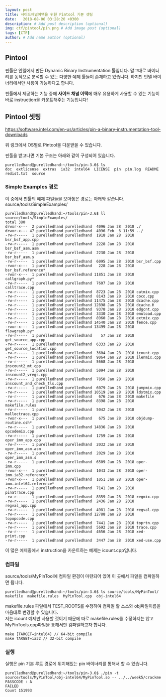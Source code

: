 ```yaml
---
layout: post
title: 사이드채널어택을 위한 Pintool 기본 셋팅
date:   2018-08-06 03:28:20 +0300
description: # Add post description (optional)
img: ctf/pintool/pin.png # Add image post (optional)
tags: [CTF]
author: # Add name author (optional)
---
```

## Pintool

핀툴은 인텔에서 만든 Dynamic Binary Instrumentation 툴입니다. 말그대로 바이너리를 동적으로 분석할 수 있는 다양한 예제 툴들이 존재하고 있습니다. 하지만 인텔 바이너리에서만 사용이 가능하다고 합니다.

핀툴에서 제공하는 기능 중에 **사이드 채널 어택**에 매우 유용하게 사용할 수 있는 기능이 바로 instruction을 카운트해주는 기능입니다!

## Pintool 셋팅

https://software.intel.com/en-us/articles/pin-a-binary-instrumentation-tool-downloads

위 링크에서 OS별로 Pintool을 다운받을 수 있습니다.

핀툴을 받고나면 기본 구조는 아래와 같이 구성되어 있습니다.
 
    purelledhand@purelledhand:~/tools/pin-3.6$ ls
    doc  extlicense  extras  ia32  intel64  LICENSE  pin  pin.log  README  redist.txt  source

### Simple Examples 경로

이 중에서 핀툴의 예제 파일들을 모아놓은 경로는 아래와 같습니다.<br>
source/tools/SimpleExamples/

    purelledhand@purelledhand:~/tools/pin-3.6$ ll source/tools/SimpleExamples/
    total 380
    drwxr-x---  2 purelledhand purelledhand  4096 Jan 28  2018 ./
    drwxr-x--- 47 purelledhand purelledhand  4096 Feb  6 11:59 ../
    -rw-r-----  1 purelledhand purelledhand  1918 Jan 28  2018 bsr_bsf_app.cpp
    -rw-r-----  1 purelledhand purelledhand  2228 Jan 28  2018 bsr_bsf_asm.asm
    -rw-r-----  1 purelledhand purelledhand  2230 Jan 28  2018 bsr_bsf_asm.s
    -rw-r-----  1 purelledhand purelledhand  6095 Jan 28  2018 bsr_bsf.cpp
    -rwxr-x---  1 purelledhand purelledhand   228 Jan 28  2018 bsr_bsf.reference*
    -rwxr-x---  1 purelledhand purelledhand 11851 Jan 28  2018 callgraph.py*
    -rw-r-----  1 purelledhand purelledhand  7607 Jan 28  2018 calltrace.cpp
    -rw-r-----  1 purelledhand purelledhand  8723 Jan 28  2018 catmix.cpp
    -rw-r-----  1 purelledhand purelledhand  8143 Jan 28  2018 coco.cpp
    -rw-r-----  1 purelledhand purelledhand 11475 Jan 28  2018 dcache.cpp
    -rw-r-----  1 purelledhand purelledhand 12898 Jan 28  2018 dcache.H
    -rw-r-----  1 purelledhand purelledhand  9378 Jan 28  2018 edgcnt.cpp
    -rw-r-----  1 purelledhand purelledhand  3330 Jan 28  2018 emuload.cpp
    -rw-r-----  1 purelledhand purelledhand  8960 Jan 28  2018 extmix.cpp
    -rw-r-----  1 purelledhand purelledhand 14540 Jan 28  2018 fence.cpp
    -rwxr-x---  1 purelledhand purelledhand 13499 Jan 28  2018 flowgraph.py*
    -rw-r-----  1 purelledhand purelledhand    57 Jan 28  2018 get_source_app.cpp
    -rw-r-----  1 purelledhand purelledhand  6333 Jan 28  2018 get_source_location.cpp
    -rw-r-----  1 purelledhand purelledhand  3604 Jan 28  2018 icount.cpp
    -rw-r-----  1 purelledhand purelledhand  9064 Jan 28  2018 ilenmix.cpp
    -rw-r-----  1 purelledhand purelledhand  5668 Jan 28  2018 inscount2_mt.cpp
    -rw-r-----  1 purelledhand purelledhand  5094 Jan 28  2018 inscount2_vregs.cpp
    -rw-r-----  1 purelledhand purelledhand  7850 Jan 28  2018 inscount_and_check_tls.cpp
    -rw-r-----  1 purelledhand purelledhand  6079 Jan 28  2018 jumpmix.cpp
    -rw-r-----  1 purelledhand purelledhand 10519 Jan 28  2018 ldstmix.cpp
    -rw-r-----  1 purelledhand purelledhand   676 Jan 28  2018 makefile
    -rw-r-----  1 purelledhand purelledhand  8398 Jan 28  2018 makefile.rules
    -rw-r-----  1 purelledhand purelledhand  5042 Jan 28  2018 malloctrace.cpp
    -rwxr-x---  1 purelledhand purelledhand   675 Jan 28  2018 objdump-routine.csh*
    -rw-r-----  1 purelledhand purelledhand 14836 Jan 28  2018 opcodemix.cpp
    -rw-r-----  1 purelledhand purelledhand  1759 Jan 28  2018 oper_imm_app.cpp
    -rw-r-----  1 purelledhand purelledhand  2032 Jan 28  2018 oper_imm_asm.asm
    -rw-r-----  1 purelledhand purelledhand  2029 Jan 28  2018 oper_imm_asm.s
    -rw-r-----  1 purelledhand purelledhand  6509 Jan 28  2018 oper-imm.cpp
    -rwxr-x---  1 purelledhand purelledhand  1043 Jan 28  2018 oper-imm.ia32.reference*
    -rwxr-x---  1 purelledhand purelledhand  1051 Jan 28  2018 oper-imm.intel64.reference*
    -rw-r-----  1 purelledhand purelledhand  7141 Jan 28  2018 pinatrace.cpp
    -rw-r-----  1 purelledhand purelledhand  8359 Jan 28  2018 regmix.cpp
    -rw-r-----  1 purelledhand purelledhand  2436 Jan 28  2018 regval_app.cpp
    -rw-r-----  1 purelledhand purelledhand  4981 Jan 28  2018 regval.cpp
    -rw-r-----  1 purelledhand purelledhand 12788 Jan 28  2018 topopcode.cpp
    -rw-r-----  1 purelledhand purelledhand  7441 Jan 28  2018 toprtn.cpp
    -rw-r-----  1 purelledhand purelledhand  5692 Jan 28  2018 trace.cpp
    -rw-r-----  1 purelledhand purelledhand  4656 Jan 28  2018 xed-print.cpp
    -rw-r-----  1 purelledhand purelledhand  3447 Jan 28  2018 xed-use.cpp

  이 많은 예제중에서 instruction을 카운트하는 예제는 icount.cpp입니다.

### 컴파일

source/tools/MyPinTool에 컴파일 환경이 마련되어 있어 이 곳에서 파일을 컴파일하면 됩니다.

    purelledhand@purelledhand:~/tools/pin-3.6$ ls source/tools/MyPinTool/
    makefile  makefile.rules  MyPinTool.cpp  obj-intel64

makefile.rules 파일에서 TEST_ROOTS를 수정하여 컴파일 할 소스와 obj파일이름을 마음대로 변경할 수 있습니다.
<br>저는 icount 예제만 사용할 것이기 때문에 따로 makefile.rules를 수정하지는 않고 MyPinTools.cpp파일을 통해서만 컴파일하고자 합니다.

    make [TARGET=intel64] // 64-bit compile
    make TARGET=ia32 // 32-bit compile

### 실행

실행은 pin 기본 루트 경로에 위치해있는 pin 바이너리를 통해서 할 수 있습니다.

    purelledhand@purelledhand:~/tools/pin-3.6$ ./pin -t source/tools/MyPinTool/obj-intel64/MyPinTool.so -- ../../week5/crackme
    PASSCODE : A
    FAILED
    Count 151993


